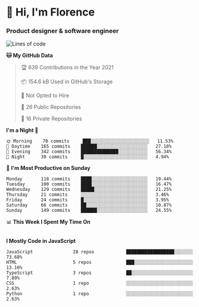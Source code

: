 <h1>👋 Hi, I'm Florence</h1>
<h3>Product designer & software engineer</h3>



<!--START_SECTION:waka-->
![Lines of code](https://img.shields.io/badge/From%20Hello%20World%20I%27ve%20Written-1.0%20million%20lines%20of%20code-blue)

**🐱 My GitHub Data** 

> 🏆 639 Contributions in the Year 2021
 > 
> 📦 154.6 kB Used in GitHub's Storage 
 > 
> 🚫 Not Opted to Hire
 > 
> 📜 26 Public Repositories 
 > 
> 🔑 16 Private Repositories  
 > 
**I'm a Night 🦉** 

```text
🌞 Morning    70 commits     ███░░░░░░░░░░░░░░░░░░░░░░   11.53% 
🌆 Daytime    165 commits    ██████░░░░░░░░░░░░░░░░░░░   27.18% 
🌃 Evening    342 commits    ██████████████░░░░░░░░░░░   56.34% 
🌙 Night      30 commits     █░░░░░░░░░░░░░░░░░░░░░░░░   4.94%

```
📅 **I'm Most Productive on Sunday** 

```text
Monday       118 commits    ████░░░░░░░░░░░░░░░░░░░░░   19.44% 
Tuesday      100 commits    ████░░░░░░░░░░░░░░░░░░░░░   16.47% 
Wednesday    129 commits    █████░░░░░░░░░░░░░░░░░░░░   21.25% 
Thursday     21 commits     ░░░░░░░░░░░░░░░░░░░░░░░░░   3.46% 
Friday       24 commits     █░░░░░░░░░░░░░░░░░░░░░░░░   3.95% 
Saturday     66 commits     ██░░░░░░░░░░░░░░░░░░░░░░░   10.87% 
Sunday       149 commits    ██████░░░░░░░░░░░░░░░░░░░   24.55%

```


📊 **This Week I Spent My Time On** 

```text
```

**I Mostly Code in JavaScript** 

```text
JavaScript               28 repos            ██████████████████░░░░░░░   73.68% 
HTML                     5 repos             ███░░░░░░░░░░░░░░░░░░░░░░   13.16% 
TypeScript               3 repos             ██░░░░░░░░░░░░░░░░░░░░░░░   7.89% 
CSS                      1 repo              ░░░░░░░░░░░░░░░░░░░░░░░░░   2.63% 
Python                   1 repo              ░░░░░░░░░░░░░░░░░░░░░░░░░   2.63%

```



<!--END_SECTION:waka-->
